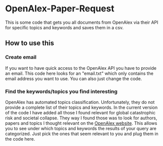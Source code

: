 # OpenAlex-Paper-Request
This is some code that gets you all documents from OpenAlex via their API for specific topics and keywords and saves them in a csv. 

## How to use this
### Create email 
If you want to have quick access to the OpenAlex API you have to provide an email. This code here looks for an "email.txt" which only contains the email address you want to use. You can also just change the code. 

### Find the keywords/topics you find interesting
OpenAlex has automated topics classification. Unfortunately, they do not provide a complete list of their topics and keywords. In the current version of the code I have added all those I found relevant for global catastrophic risk and societal collapse. They way I found those was to look for authors, papers and topics I thought relevant on the [OpenAlex website](https://openalex.org/). This allows you to see under which topics and keywords the results of your query are categorized. Just pick the ones that seem relevant to you and plug them in the code here. 
